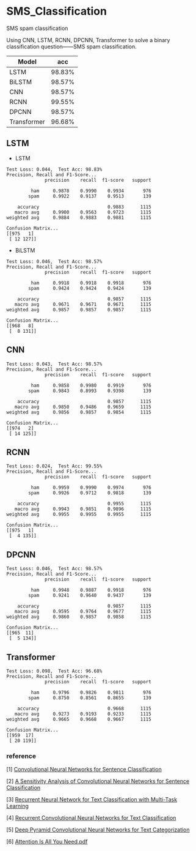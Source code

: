 # SMS_Classification
SMS spam classification

Using CNN, LSTM, RCNN, DPCNN, Transformer to solve a binary classification question——SMS spam classification.

| Model       | acc    |
| ----------- | ------ |
| LSTM        | 98.83% |
| BiLSTM      | 98.57% |
| CNN         | 98.57% |
| RCNN        | 99.55% |
| DPCNN       | 98.57% |
| Transformer | 96.68% |



## LSTM

- LSTM

```
Test Loss: 0.044,  Test Acc: 98.83%
Precision, Recall and F1-Score...
              precision    recall  f1-score   support

         ham     0.9878    0.9990    0.9934       976
        spam     0.9922    0.9137    0.9513       139

    accuracy                         0.9883      1115
   macro avg     0.9900    0.9563    0.9723      1115
weighted avg     0.9884    0.9883    0.9881      1115

Confusion Matrix...
[[975   1]
 [ 12 127]]
```

- BiLSTM

```
Test Loss: 0.046,  Test Acc: 98.57%
Precision, Recall and F1-Score...
              precision    recall  f1-score   support

         ham     0.9918    0.9918    0.9918       976
        spam     0.9424    0.9424    0.9424       139

    accuracy                         0.9857      1115
   macro avg     0.9671    0.9671    0.9671      1115
weighted avg     0.9857    0.9857    0.9857      1115

Confusion Matrix...
[[968   8]
 [  8 131]]
```

## CNN

```
Test Loss: 0.043,  Test Acc: 98.57%
Precision, Recall and F1-Score...
              precision    recall  f1-score   support

         ham     0.9858    0.9980    0.9919       976
        spam     0.9843    0.8993    0.9398       139

    accuracy                         0.9857      1115
   macro avg     0.9850    0.9486    0.9659      1115
weighted avg     0.9856    0.9857    0.9854      1115

Confusion Matrix...
[[974   2]
 [ 14 125]]
```

## RCNN

```
Test Loss: 0.024,  Test Acc: 99.55%
Precision, Recall and F1-Score...
              precision    recall  f1-score   support

         ham     0.9959    0.9990    0.9974       976
        spam     0.9926    0.9712    0.9818       139

    accuracy                         0.9955      1115
   macro avg     0.9943    0.9851    0.9896      1115
weighted avg     0.9955    0.9955    0.9955      1115

Confusion Matrix...
[[975   1]
 [  4 135]]
```

## DPCNN

```
Test Loss: 0.046,  Test Acc: 98.57%
Precision, Recall and F1-Score...
              precision    recall  f1-score   support

         ham     0.9948    0.9887    0.9918       976
        spam     0.9241    0.9640    0.9437       139

    accuracy                         0.9857      1115
   macro avg     0.9595    0.9764    0.9677      1115
weighted avg     0.9860    0.9857    0.9858      1115

Confusion Matrix...
[[965  11]
 [  5 134]]
```

## Transformer

```
Test Loss: 0.098,  Test Acc: 96.68%
Precision, Recall and F1-Score...
              precision    recall  f1-score   support

         ham     0.9796    0.9826    0.9811       976
        spam     0.8750    0.8561    0.8655       139

    accuracy                         0.9668      1115
   macro avg     0.9273    0.9193    0.9233      1115
weighted avg     0.9665    0.9668    0.9667      1115

Confusion Matrix...
[[959  17]
 [ 20 119]]
```





### reference

[1] [Convolutional Neural Networks for Sentence Classification](https://github.com/DouBiBaNi/SMS_Classification/files/9888766/Convolutional_Recurrent_Neural_Networks_for_Text_Classification.pdf)


[2] [A Sensitivity Analysis of Convolutional Neural Networks for Sentence Classification](https://github.com/DouBiBaNi/SMS_Classification/files/9888749/Convolutional.Neural.Networks.for.Sentence.Classification.pdf)


[3] [Recurrent Neural Network for Text Classification with Multi-Task Learning](https://github.com/DouBiBaNi/SMS_Classification/files/9888740/Recurrent.Neural.Network.for.Text.Classification.with.Multi-Task.Learning.pdf)

[4] [Recurrent Convolutional Neural Networks for Text Classification](https://github.com/DouBiBaNi/SMS_Classification/files/9888782/Convolutional_Recurrent_Neural_Networks_for_Text_Classification.pdf)


[5] [Deep Pyramid Convolutional Neural Networks for Text Categorization](https://github.com/DouBiBaNi/SMS_Classification/files/9888733/Deep.Pyramid.Convolutional.Neural.Networks.for.Text.Categorization.pdf)


[6] [Attention Is All You Need.pdf](https://github.com/DouBiBaNi/SMS_Classification/files/9888730/Attention.Is.All.You.Need.pdf)

